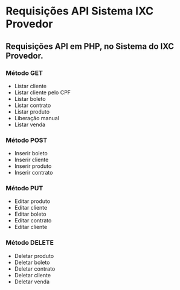 # Requisições API Sistema IXC Provedor


## Requisições API em PHP, no Sistema do IXC Provedor.

### Método GET
- Listar cliente
- Listar cliente pelo CPF
- Listar boleto
- Listar contrato
- Listar produto
- Liberação manual
- Listar venda
  

### Método POST
- Inserir boleto
- Inserir cliente
- Inserir produto
- Inserir contrato
  

### Método PUT
- Editar produto
- Editar cliente
- Editar boleto
- Editar contrato
- Editar cliente
  

### Método DELETE
- Deletar produto
- Deletar boleto
- Deletar contrato
- Deletar cliente
- Deletar venda









